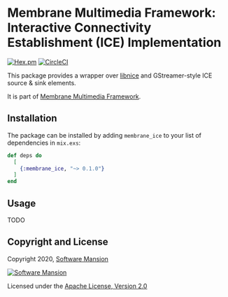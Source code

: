 # Membrane Multimedia Framework: Interactive Connectivity Establishment (ICE) Implementation

[![Hex.pm](https://img.shields.io/hexpm/v/membrane_ice.svg)](https://hex.pm/packages/membrane_ice)
[![CircleCI](https://circleci.com/gh/membraneframework/membrane_ice.svg?style=svg)](https://circleci.com/gh/membraneframework/membrane_ice)

This package provides a wrapper over [libnice] and GStreamer-style ICE source & sink elements.

It is part of [Membrane Multimedia Framework](https://membraneframework.org).

## Installation

The package can be installed by adding `membrane_ice` to your list of dependencies in `mix.exs`:

```elixir
def deps do
  [
    {:membrane_ice, "~> 0.1.0"}
  ]
end
```

## Usage

TODO

## Copyright and License

Copyright 2020, [Software Mansion](https://swmansion.com/?utm_source=git&utm_medium=readme&utm_campaign=membrane_ice)

[![Software Mansion](https://logo.swmansion.com/logo?color=white&variant=desktop&width=200&tag=membrane-github)](https://swmansion.com/?utm_source=git&utm_medium=readme&utm_campaign=membrane_ice)

Licensed under the [Apache License, Version 2.0](LICENSE)

[libnice]: https://libnice.freedesktop.org/
